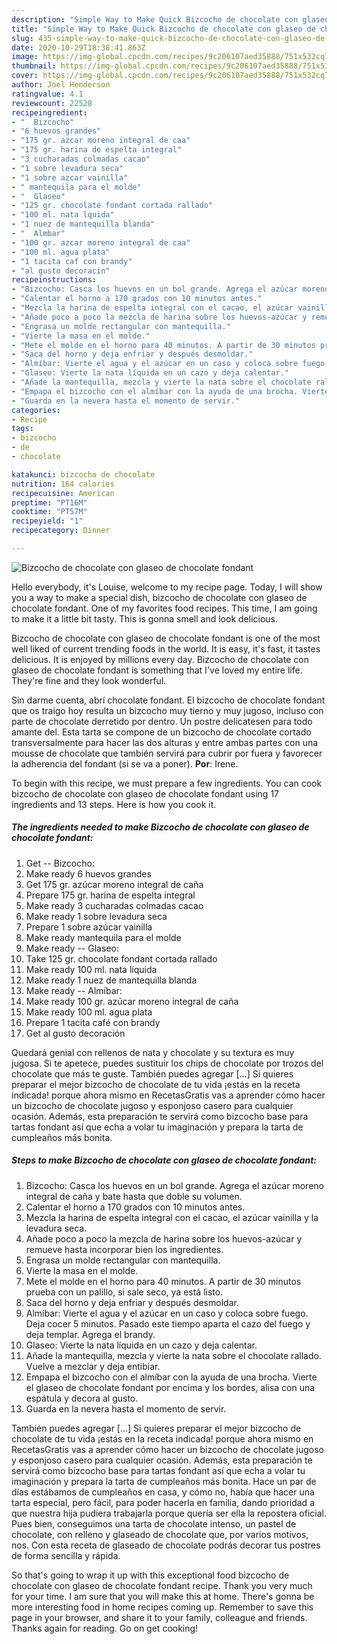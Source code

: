 ```yaml
---
description: "Simple Way to Make Quick Bizcocho de chocolate con glaseo de chocolate fondant"
title: "Simple Way to Make Quick Bizcocho de chocolate con glaseo de chocolate fondant"
slug: 435-simple-way-to-make-quick-bizcocho-de-chocolate-con-glaseo-de-chocolate-fondant
date: 2020-10-29T18:38:41.863Z
image: https://img-global.cpcdn.com/recipes/9c206107aed35888/751x532cq70/bizcocho-de-chocolate-con-glaseo-de-chocolate-fondant-foto-principal.jpg
thumbnail: https://img-global.cpcdn.com/recipes/9c206107aed35888/751x532cq70/bizcocho-de-chocolate-con-glaseo-de-chocolate-fondant-foto-principal.jpg
cover: https://img-global.cpcdn.com/recipes/9c206107aed35888/751x532cq70/bizcocho-de-chocolate-con-glaseo-de-chocolate-fondant-foto-principal.jpg
author: Joel Henderson
ratingvalue: 4.1
reviewcount: 22528
recipeingredient:
- "  Bizcocho"
- "6 huevos grandes"
- "175 gr. azcar moreno integral de caa"
- "175 gr. harina de espelta integral"
- "3 cucharadas colmadas cacao"
- "1 sobre levadura seca"
- "1 sobre azcar vainilla"
- " mantequila para el molde"
- "  Glaseo"
- "125 gr. chocolate fondant cortada rallado"
- "100 ml. nata lquida"
- "1 nuez de mantequilla blanda"
- "  Almbar"
- "100 gr. azcar moreno integral de caa"
- "100 ml. agua plata"
- "1 tacita caf con brandy"
- "al gusto decoracin"
recipeinstructions:
- "Bizcocho: Casca los huevos en un bol grande. Agrega el azúcar moreno integral de caña y bate hasta que doble su volumen."
- "Calentar el horno a 170 grados con 10 minutos antes."
- "Mezcla la harina de espelta integral con el cacao, el azúcar vainilla y la levadura seca."
- "Añade poco a poco la mezcla de harina sobre los huevos-azúcar y remueve hasta incorporar bien los ingredientes."
- "Engrasa un molde rectangular con mantequilla."
- "Vierte la masa en el molde."
- "Mete el molde en el horno para 40 minutos. A partir de 30 minutos prueba con un palillo, si sale seco, ya está listo."
- "Saca del horno y deja enfriar y después desmoldar."
- "Almíbar: Vierte el agua y el azúcar en un caso y coloca sobre fuego. Deja cocer 5 minutos. Pasado este tiempo aparta el cazo del fuego y deja templar. Agrega el brandy."
- "Glaseo: Vierte la nata líquida en un cazo y deja calentar."
- "Añade la mantequilla, mezcla y vierte la nata sobre el chocolate rallado. Vuelve a mezclar y deja entibiar."
- "Empapa el bizcocho con el almíbar con la ayuda de una brocha. Vierte el glaseo de chocolate fondant por encima y los bordes, alisa con una espátula y decora al gusto."
- "Guarda en la nevera hasta el momento de servir."
categories:
- Recipe
tags:
- bizcocho
- de
- chocolate

katakunci: bizcocho de chocolate 
nutrition: 164 calories
recipecuisine: American
preptime: "PT16M"
cooktime: "PT57M"
recipeyield: "1"
recipecategory: Dinner

---
```



![Bizcocho de chocolate con glaseo de chocolate fondant](https://img-global.cpcdn.com/recipes/9c206107aed35888/751x532cq70/bizcocho-de-chocolate-con-glaseo-de-chocolate-fondant-foto-principal.jpg)

Hello everybody, it's Louise, welcome to my recipe page. Today, I will show you a way to make a special dish, bizcocho de chocolate con glaseo de chocolate fondant. One of my favorites food recipes. This time, I am going to make it a little bit tasty. This is gonna smell and look delicious.

Bizcocho de chocolate con glaseo de chocolate fondant is one of the most well liked of current trending foods in the world. It is easy, it's fast, it tastes delicious. It is enjoyed by millions every day. Bizcocho de chocolate con glaseo de chocolate fondant is something that I've loved my entire life. They're fine and they look wonderful.

Sin darme cuenta, abrí chocolate fondant. El bizcocho de chocolate fondant que os traigo hoy resulta un bizcocho muy tierno y muy jugoso, incluso con parte de chocolate derretido por dentro. Un postre delicatesen para todo amante del. Esta tarta se compone de un bizcocho de chocolate cortado transversalmente para hacer las dos alturas y entre ambas partes con una mousse de chocolate que también servirá para cubrir por fuera y favorecer la adherencia del fondant (si se va a poner). **Por**: Irene.


To begin with this recipe, we must prepare a few ingredients. You can cook bizcocho de chocolate con glaseo de chocolate fondant using 17 ingredients and 13 steps. Here is how you cook it.

<!--inarticleads1-->

##### The ingredients needed to make Bizcocho de chocolate con glaseo de chocolate fondant:

1. Get  -- Bizcocho:
1. Make ready 6 huevos grandes
1. Get 175 gr. azúcar moreno integral de caña
1. Prepare 175 gr. harina de espelta integral
1. Make ready 3 cucharadas colmadas cacao
1. Make ready 1 sobre levadura seca
1. Prepare 1 sobre azúcar vainilla
1. Make ready  mantequila para el molde
1. Make ready  -- Glaseo:
1. Take 125 gr. chocolate fondant cortada rallado
1. Make ready 100 ml. nata líquida
1. Make ready 1 nuez de mantequilla blanda
1. Make ready  -- Almíbar:
1. Make ready 100 gr. azúcar moreno integral de caña
1. Make ready 100 ml. agua plata
1. Prepare 1 tacita café con brandy
1. Get al gusto decoración


Quedará genial con rellenos de nata y chocolate y su textura es muy jugosa. Si te apetece, puedes sustituir los chips de chocolate por trozos del chocolate que más te guste. También puedes agregar […] Si quieres preparar el mejor bizcocho de chocolate de tu vida ¡estás en la receta indicada! porque ahora mismo en RecetasGratis vas a aprender cómo hacer un bizcocho de chocolate jugoso y esponjoso casero para cualquier ocasión. Además, esta preparación te servirá como bizcocho base para tartas fondant así que echa a volar tu imaginación y prepara la tarta de cumpleaños más bonita. 

<!--inarticleads2-->

##### Steps to make Bizcocho de chocolate con glaseo de chocolate fondant:

1. Bizcocho: Casca los huevos en un bol grande. Agrega el azúcar moreno integral de caña y bate hasta que doble su volumen.
1. Calentar el horno a 170 grados con 10 minutos antes.
1. Mezcla la harina de espelta integral con el cacao, el azúcar vainilla y la levadura seca.
1. Añade poco a poco la mezcla de harina sobre los huevos-azúcar y remueve hasta incorporar bien los ingredientes.
1. Engrasa un molde rectangular con mantequilla.
1. Vierte la masa en el molde.
1. Mete el molde en el horno para 40 minutos. A partir de 30 minutos prueba con un palillo, si sale seco, ya está listo.
1. Saca del horno y deja enfriar y después desmoldar.
1. Almíbar: Vierte el agua y el azúcar en un caso y coloca sobre fuego. Deja cocer 5 minutos. Pasado este tiempo aparta el cazo del fuego y deja templar. Agrega el brandy.
1. Glaseo: Vierte la nata líquida en un cazo y deja calentar.
1. Añade la mantequilla, mezcla y vierte la nata sobre el chocolate rallado. Vuelve a mezclar y deja entibiar.
1. Empapa el bizcocho con el almíbar con la ayuda de una brocha. Vierte el glaseo de chocolate fondant por encima y los bordes, alisa con una espátula y decora al gusto.
1. Guarda en la nevera hasta el momento de servir.


También puedes agregar […] Si quieres preparar el mejor bizcocho de chocolate de tu vida ¡estás en la receta indicada! porque ahora mismo en RecetasGratis vas a aprender cómo hacer un bizcocho de chocolate jugoso y esponjoso casero para cualquier ocasión. Además, esta preparación te servirá como bizcocho base para tartas fondant así que echa a volar tu imaginación y prepara la tarta de cumpleaños más bonita. Hace un par de días estábamos de cumpleaños en casa, y cómo no, había que hacer una tarta especial, pero fácil, para poder hacerla en familia, dando prioridad a que nuestra hija pudiera trabajarla porque quería ser ella la repostera oficial. Pues bien, conseguimos una tarta de chocolate intenso, un pastel de chocolate, con relleno y glaseado de chocolate que, por varios motivos, nos. Con esta receta de glaseado de chocolate podrás decorar tus postres de forma sencilla y rápida. 

So that's going to wrap it up with this exceptional food bizcocho de chocolate con glaseo de chocolate fondant recipe. Thank you very much for your time. I am sure that you will make this at home. There's gonna be more interesting food in home recipes coming up. Remember to save this page in your browser, and share it to your family, colleague and friends. Thanks again for reading. Go on get cooking!
